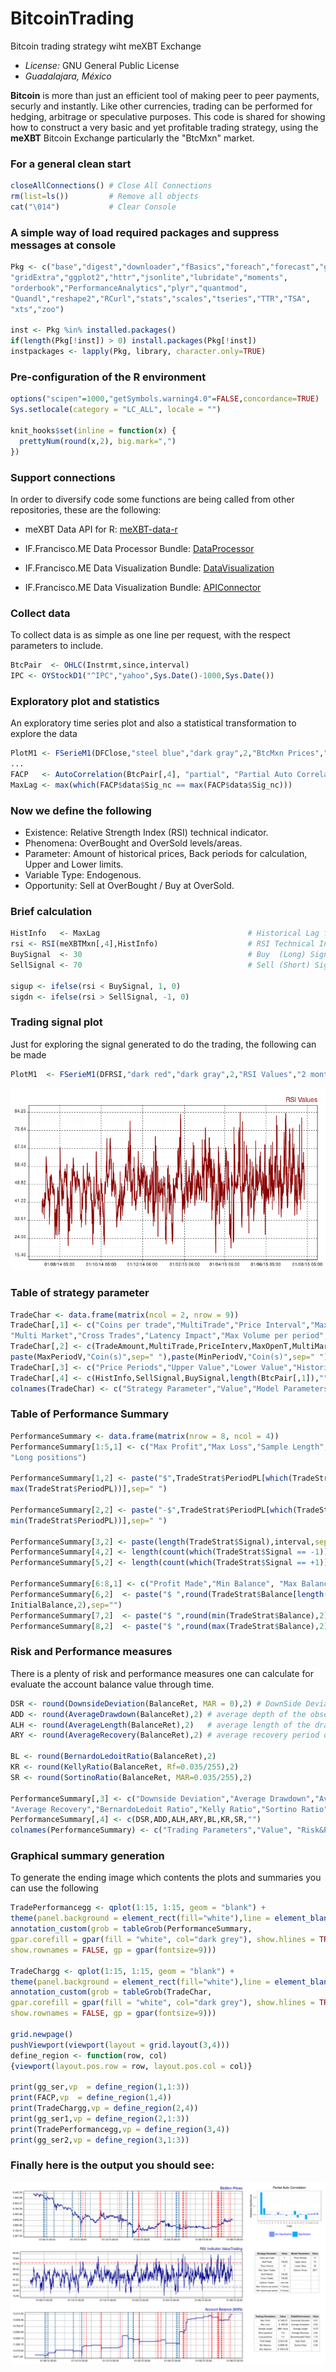 # BitcoinTrading

Bitcoin trading strategy wiht meXBT Exchange

- *License:* GNU General Public License
- *Guadalajara, México*

**Bitcoin** is more than just an efficient tool of making peer to peer payments, securly and instantly. Like other currencies, trading can be performed for hedging, arbitrage or speculative purposes. This code is shared for showing how to construct a very basic and yet profitable trading strategy, using the **meXBT** Bitcoin Exchange particularly the "BtcMxn" market.

### For a general clean start

```r
closeAllConnections() # Close All Connections
rm(list=ls())         # Remove all objects
cat("\014")           # Clear Console
```

### A simple way of load required packages and suppress messages at console

```r
Pkg <- c("base","digest","downloader","fBasics","foreach","forecast","grid",
"gridExtra","ggplot2","httr","jsonlite","lubridate","moments",
"orderbook","PerformanceAnalytics","plyr","quantmod",
"Quandl","reshape2","RCurl","stats","scales","tseries","TTR","TSA",
"xts","zoo")

inst <- Pkg %in% installed.packages()
if(length(Pkg[!inst]) > 0) install.packages(Pkg[!inst])
instpackages <- lapply(Pkg, library, character.only=TRUE)
```

### Pre-configuration of the R environment

```r
options("scipen"=1000,"getSymbols.warning4.0"=FALSE,concordance=TRUE)
Sys.setlocale(category = "LC_ALL", locale = "")

knit_hooks$set(inline = function(x) {
  prettyNum(round(x,2), big.mark=",")
})
```

### Support connections

In order to diversify code some functions are being called from other repositories, these are the following:

- meXBT Data API for R: [meXBT-data-r](https://raw.githubusercontent.com/IFFranciscoME/mexbt-data-r/clean-master/meXBTRClient.R)
- IF.Francisco.ME Data Processor Bundle: [DataProcessor](https://raw.githubusercontent.com/IFFranciscoME/DataProcessor/master/DataProcessor.R)

- IF.Francisco.ME Data Visualization Bundle: [DataVisualization](https://raw.githubusercontent.com/IFFranciscoME/DataVisualization/master/DataVisualization.R)

- IF.Francisco.ME Data Visualization Bundle: [APIConnector](https://raw.githubusercontent.com/IFFranciscoME/APIConnector/master/APIConnector.R)

### Collect data
To collect data is as simple as one line per request, with the respect parameters to include.

```r
BtcPair  <- OHLC(Instrmt,since,interval)
IPC <- OYStockD1("^IPC","yahoo",Sys.Date()-1000,Sys.Date())                    # BenchMark BtcMxn
```

### Exploratory plot and statistics

An exploratory time series plot and also a statistical transformation to explore the data

```r
PlotM1 <- FSerieM1(DFClose,"steel blue","dark gray",2,"BtcMxn Prices","2 months","red","blue")
...
FACP   <- AutoCorrelation(BtcPair[,4], "partial", "Partial Auto Correlation")
MaxLag <- max(which(FACP$data$Sig_nc == max(FACP$data$Sig_nc)))
```

### Now we define the following

- Existence: Relative Strength Index (RSI) technical indicator.
- Phenomena: OverBought and OverSold levels/areas.
- Parameter: Amount of historical prices, Back periods for calculation, Upper and Lower limits.
- Variable Type: Endogenous.
- Opportunity: Sell at OverBought / Buy at OverSold.

### Brief calculation

```r
HistInfo   <- MaxLag                                 # Historical Lag for calculations
rsi <- RSI(meXBTMxn[,4],HistInfo)                    # RSI Technical Indicator
BuySignal  <- 30                                     # Buy  (Long) Signal
SellSignal <- 70                                     # Sell (Short) Signal

sigup <- ifelse(rsi < BuySignal, 1, 0)
sigdn <- ifelse(rsi > SellSignal, -1, 0)
```

### Trading signal plot

Just for exploring the signal generated to do the trading, the following can be made

```r
PlotM1  <- FSerieM1(DFRSI,"dark red","dark gray",2,"RSI Values","2 months","red","blue")
```
![RSI(Example)](/RSI(Example).png?raw=true)

### Table of strategy parameter

```r
TradeChar <- data.frame(matrix(ncol = 2, nrow = 9))
TradeChar[,1] <- c("Coins per trade","MultiTrade","Price Interval","Max Open Trades",
"Multi Market","Cross Trades","Latency Impact","Max Volume per period","Min Volume per period")
TradeChar[,2] <- c(TradeAmount,MultiTrade,PriceInterv,MaxOpenT,MultiMarket,CrossTrades,LatencyImp,
paste(MaxPeriodV,"Coin(s)",sep=" "),paste(MinPeriodV,"Coin(s)",sep=" "))
TradeChar[,3] <- c("Price Periods","Upper Value","Lower Value","Historic Prices","","","","","")
TradeChar[,4] <- c(HistInfo,SellSignal,BuySignal,length(BtcPair[,1]),"","","","","")
colnames(TradeChar) <- c("Strategy Parameter","Value","Model Parameters","Value")
```

### Table of Performance Summary

```r
PerformanceSummary <- data.frame(matrix(nrow = 8, ncol = 4))
PerformanceSummary[1:5,1] <- c("Max Profit","Max Loss","Sample Length","Short positions",
"Long positions")

PerformanceSummary[1,2] <- paste("$",TradeStrat$PeriodPL[which(TradeStrat$PeriodPL  == 
max(TradeStrat$PeriodPL))],sep=" ")

PerformanceSummary[2,2] <- paste("-$",TradeStrat$PeriodPL[which(TradeStrat$PeriodPL == 
min(TradeStrat$PeriodPL))],sep=" ")

PerformanceSummary[3,2] <- paste(length(TradeStrat$Signal),interval,sep=" ")
PerformanceSummary[4,2] <- length(count(which(TradeStrat$Signal == -1))[,1])
PerformanceSummary[5,2] <- length(count(which(TradeStrat$Signal == +1))[,1])

PerformanceSummary[6:8,1] <- c("Profit Made","Min Balance", "Max Balance")
PerformanceSummary[6,2]  <- paste("$ ",round(TradeStrat$Balance[length(TradeStrat$Balance)] - 
InitialBalance,2),sep="")
PerformanceSummary[7,2]  <- paste("$ ",round(min(TradeStrat$Balance),2),sep="")
PerformanceSummary[8,2]  <- paste("$ ",round(max(TradeStrat$Balance),2),sep="")
```

### Risk and Performance measures

There is a plenty of risk and performance measures one can calculate for evaluate the account balance value through time.


```r
DSR <- round(DownsideDeviation(BalanceRet, MAR = 0),2) # DownSide Deviation.
ADD <- round(AverageDrawdown(BalanceRet),2) # average depth of the observed drawdowns.
ALH <- round(AverageLength(BalanceRet),2)   # average length of the drawdowns observed.
ARY <- round(AverageRecovery(BalanceRet),2) # average recovery period of the drawdowns.

BL <- round(BernardoLedoitRatio(BalanceRet),2)
KR <- round(KellyRatio(BalanceRet, Rf=0.035/255),2)
SR <- round(SortinoRatio(BalanceRet, MAR=0.035/255),2)

PerformanceSummary[,3] <- c("Downside Deviation","Average Drawdown","Average Length",
"Average Recovery","BernardoLedoit Ratio","Kelly Ratio","Sortino Ratio","")
PerformanceSummary[,4] <- c(DSR,ADD,ALH,ARY,BL,KR,SR,"")
colnames(PerformanceSummary) <- c("Trading Parameters","Value", "Risk&Performance","Value")
```

### Graphical summary generation

To generate the ending image which contents the plots and summaries you can use the following

```r
TradePerformancegg <- qplot(1:15, 1:15, geom = "blank") +
theme(panel.background = element_rect(fill="white"),line = element_blank(),text=element_blank()) +
annotation_custom(grob = tableGrob(PerformanceSummary,
gpar.corefill = gpar(fill = "white", col="dark grey"), show.hlines = TRUE,
show.rownames = FALSE, gp = gpar(fontsize=9)))

TradeChargg <- qplot(1:15, 1:15, geom = "blank") +
theme(panel.background = element_rect(fill="white"),line = element_blank(),text = element_blank()) +
annotation_custom(grob = tableGrob(TradeChar,
gpar.corefill = gpar(fill = "white", col="dark grey"), show.hlines = TRUE,
show.rownames = FALSE, gp = gpar(fontsize=9)))

grid.newpage()
pushViewport(viewport(layout = grid.layout(3,4)))
define_region <- function(row, col)
{viewport(layout.pos.row = row, layout.pos.col = col)}

print(gg_ser,vp  = define_region(1,1:3))
print(FACP,vp  = define_region(1,4))
print(TradeChargg,vp = define_region(2,4))
print(gg_ser1,vp = define_region(2,1:3))
print(TradePerformancegg,vp = define_region(3,4))
print(gg_ser2,vp = define_region(3,1:3))
```

### Finally here is the output you should see:
![ArimaForecast](/BitcoinTrading(Example).png?raw=true)
